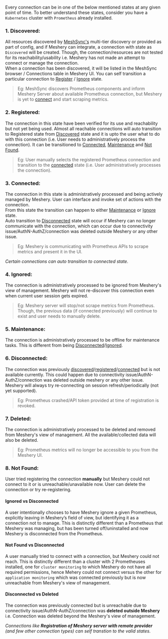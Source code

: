 <!-- Add about managed and unmanaged connections, state diff b/w maanged and munamanaged -->

Every connection can be in one of the below mentioned states at any given point of time. To better understand these states, consider you have a `Kubernetes` cluster with `Prometheus` already installed.

### 1. Discovered: 
All resources discovered by [MeshSync's](meshsync.md) multi-tier discovery or provided as part of config, and if Meshery can integrate, a connection with state as `Discovered` will be created. Though, the connection/resources are not tested for its reachability/usability i.e. Meshery has not made an attempt to connect or manage the connection. <br/>
When a connection has been discovered, it will be listed in the MeshSync browser / Connections table in Meshery UI. You can self transition a particular connection to [Register](#2-registered) / [Ignore](#4-ignored) state.

>Eg: MeshSync discovers Prometheus components and inform Meshery Server about available Prometheus connection, but Meshery is yet to [connect](#3-connected) and start scraping metrics.

### 2. Registered: 
The connection in this state have been verified for its use and reachability but not yet being used. Almost all reachable connections will auto transition to Registered state from [Discovered](#1-discovered) state and it is upto the user what to do with this connection (i.e. User needs to administratively process the connection). It can be transitioned to [Connected](#3-connected), [Maintenance](#5-maintenance) and [Not Found](#8-not-found). 

>Eg: User manually selects the registered Prometheus connection and transition to the [connected](#3-connected) state (i.e. User administratively processes the connection).

### 3. Connected: 
The connection in this state is administratively processed and being actively managed by Meshery. User can interface and invoke set of actions with the connection.</br>
From this state the transition can happen to either [Maintenance](#5-maintenance) or [Ignore](#4-ignored) state. </br> Auto transition to [Disconnected](#6-disconnected) state will occur if Meshery can no longer communicate with the connection, which can occur due to connectivity issue/AuthN-AuthZ/connection was deleted outside Meshery or any other issue.

>Eg: Meshery is communicating with Prometheus APIs to scrape metrics and present it in the UI.

_Certain connections can auto transition to connected state._

### 4. Ignored: 
The connection is administratively processed to be ignored from Meshery's view of management. Meshery will not re-discover this connection even when current user session gets expired.

>Eg: Meshery server will stop/not scrape metrics from Prometheus. Though, the previous data (if connected previously) will continue to exist and user needs to manually delete.

### 5. Maintenance: 
The connection is administratively processed to be offline for maintenance tasks. This is different from being [Disconnected](#6-disconnected)/[Ignored](#4-ignored). 

### 6. Disconnected: 
The connection was previously [discovered](#1-discovered)/[registered](#2-registered)/[connected](#3-connected) but is not available currently. This could happen due to connectivity issue/AuthN-AuthZ/connection was deleted outside meshery or any other issue.
    Meshery will always try re-connecting on session refresh/periodically (not yet supported).
 
>Eg: Prometheus crashed/API token provided at time of registration is revoked.

### 7. Deleted: 
The connection is administratively processed to be deleted and removed from Meshery's view of management. All the available/collected data will also be deleted.
>Eg: Prometheus metrics will no longer be accessible to you from the Meshery UI.

### 8. Not Found: 
User tried registering the connection **manually** but Meshery could not connect to it or is unreachable/unavailable now. User can delete the connection or try re-registering.


#### Ignored vs Disconnected
A user intentionally chooses to have Meshery ignore a given Prometheus, explicitly leaving in Meshery’s field of view, but identifying it as a connection not to manage. This is distinctly different than a Prometheus that Meshery was managing, but has been turned off/uninstalled and now Meshery is disconnected from the Prometheus.

#### Not Found vs Disconnected
A user manually tried to connect with a connection, but Meshery could not reach. This is distinctly different than a cluster with 2 Prometheuses installed, one for `cluster monitoring` to which Meshery do not have all required permissions, hence Mehery could not connect versus the other for `application monitoring` which was connected previously but is now unreachable from Meshery's view of management.

#### Disconnected vs Deleted
The connection was previously connected but is unreachable due to connectivity issue/AuthN-AuthZ/connection was **deleted outside Meshery** i.e. Connection was deleted beyond the Meshery's view of management.

_Connections like __Registration of Meshery server with remote provider__ (and few other connection types) can self transtion to the valid states._